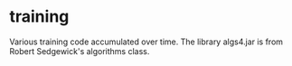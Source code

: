 # training
Various training code accumulated over time. The library algs4.jar is from Robert Sedgewick's algorithms class.
